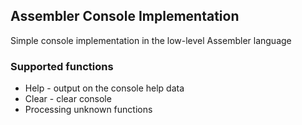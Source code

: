 ## Assembler Console Implementation

Simple console implementation in the low-level Assembler language

### Supported functions

+ Help - output on the console help data
+ Clear - clear console 
+ Processing unknown functions

